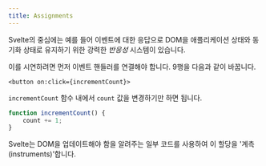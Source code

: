 ```yaml
---
title: Assignments
---
```


Svelte의 중심에는 예를 들어 이벤트에 대한 응답으로 DOM을 애플리케이션 상태와 동기화 상태로 유지하기 위한 강력한 *반응성* 시스템이 있습니다.

이를 시연하려면 먼저 이벤트 핸들러를 연결해야 합니다. 9행을 다음과 같이 바꿉니다.

```svelte
<button on:click={incrementCount}>
```

`incrementCount` 함수 내에서 `count` 값을 변경하기만 하면 됩니다.

```js
function incrementCount() {
	count += 1;
}
```

Svelte는 DOM을 업데이트해야 함을 알려주는 일부 코드를 사용하여 이 할당을 '계측(instruments)'합니다.
